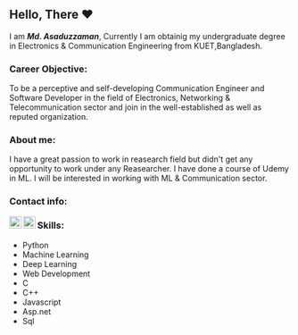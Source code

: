 ## Hello, There :heart:
I am ***Md. Asaduzzaman***, Currently I am obtainig my undergraduate degree in Electronics & Communication Engineering from KUET,Bangladesh.

### Career Objective:
To be a perceptive and self-developing Communication Engineer and Software Developer in the field of Electronics, Networking & Telecommunication sector and join in the well-established as well as reputed organization.

### About me:
I have a great passion to work in reasearch field but didn't get any opportunity to work under any Reasearcher. I have done a course of Udemy in ML. I will be interested in working with ML & Communication sector.


### Contact info:

<p>
<a href="https://www.linkedin.com/in/md-asaduzzaman-b5a45b18a/">
  <img align="left" alt="Asaduzzaman-linkedin" width="22px" src="https://cdn.jsdelivr.net/npm/simple-icons@v3/icons/linkedin.svg">
</a>
<a href="https://www.facebook.com/asaduzzaman.shourav.5/">
  <img align="left" alt="Asasuzzaman" width="22px" src="https://cdn.jsdelivr.net/npm/simple-icons@v3/icons/facebook.svg">
</a>
</p>

### Skills:

* Python
* Machine Learning
* Deep Learning
* Web Development
* C
* C++
* Javascript
* Asp.net
* Sql
